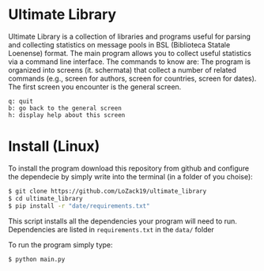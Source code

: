 # Ultimate Library

Ultimate Library is a collection of libraries and programs useful for parsing and collecting statistics on message pools in BSL (Biblioteca Statale Loenense) format. The main program allows you to collect useful statistics via a command line interface. The commands to know are:
The program is organized into screens (it. schermata) that collect a number of related commands (e.g., screen for authors, screen for countries, screen for dates). The first screen you encounter is the general screen.
```
q: quit
b: go back to the general screen
h: display help about this screen
```

# Install (Linux)

To install the program download this repository from github and configure the dependecie by simply write into the terminal (in a folder of you choise):
```bash
$ git clone https://github.com/LoZack19/ultimate_library
$ cd ultimate_library
$ pip install -r "date/requirements.txt"
```

This script installs all the dependencies your program will need to run. Dependencies are listed in `requirements.txt` in the `data/` folder

To run the program simply type:
```
$ python main.py
```
